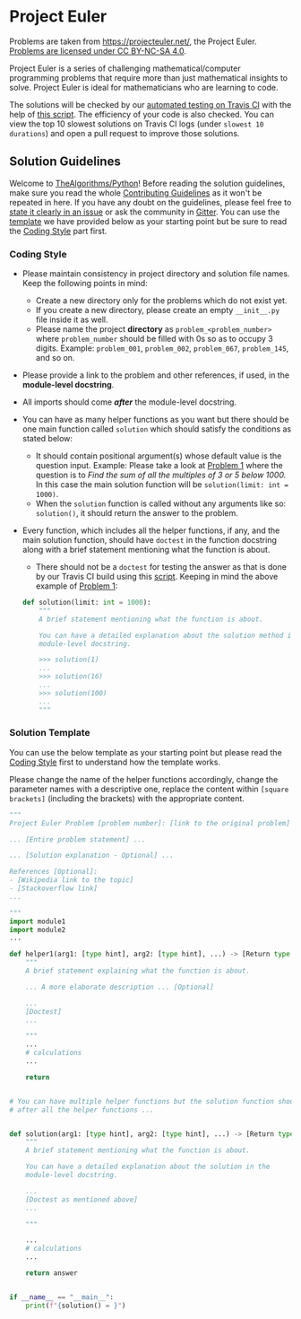 # Project Euler

Problems are taken from https://projecteuler.net/, the Project Euler. [Problems are licensed under CC BY-NC-SA 4.0](https://projecteuler.net/copyright).

Project Euler is a series of challenging mathematical/computer programming problems that require more than just mathematical
insights to solve. Project Euler is ideal for mathematicians who are learning to code.

The solutions will be checked by our [automated testing on Travis CI](https://travis-ci.com/github/TheAlgorithms/Python/pull_requests) with the help of [this script](https://github.com/TheAlgorithms/Python/blob/master/scripts/validate_solutions.py). The efficiency of your code is also checked. You can view the top 10 slowest solutions on Travis CI logs (under `slowest 10 durations`) and open a pull request to improve those solutions.


## Solution Guidelines

Welcome to [TheAlgorithms/Python](https://github.com/TheAlgorithms/Python)! Before reading the solution guidelines, make sure you read the whole [Contributing Guidelines](https://github.com/TheAlgorithms/Python/blob/master/CONTRIBUTING.md) as it won't be repeated in here. If you have any doubt on the guidelines, please feel free to [state it clearly in an issue](https://github.com/TheAlgorithms/Python/issues/new) or ask the community in [Gitter](https://gitter.im/TheAlgorithms). You can use the [template](https://github.com/TheAlgorithms/Python/blob/master/project_euler/README.md#solution-template) we have provided below as your starting point but be sure to read the [Coding Style](https://github.com/TheAlgorithms/Python/blob/master/project_euler/README.md#coding-style) part first.

### Coding Style

* Please maintain consistency in project directory and solution file names. Keep the following points in mind:
  * Create a new directory only for the problems which do not exist yet.
  * If you create a new directory, please create an empty `__init__.py` file inside it as well.
  * Please name the project **directory** as `problem_<problem_number>` where `problem_number` should be filled with 0s so as to occupy 3 digits. Example: `problem_001`, `problem_002`, `problem_067`, `problem_145`, and so on.

* Please provide a link to the problem and other references, if used, in the **module-level docstring**.

* All imports should come ***after*** the module-level docstring.

* You can have as many helper functions as you want but there should be one main function called `solution` which should satisfy the conditions as stated below:
  * It should contain positional argument(s) whose default value is the question input. Example: Please take a look at [Problem 1](https://projecteuler.net/problem=1) where the question is to *Find the sum of all the multiples of 3 or 5 below 1000.* In this case the main solution function will be `solution(limit: int = 1000)`.
  * When the `solution` function is called without any arguments like so: `solution()`, it should return the answer to the problem.

* Every function, which includes all the helper functions, if any, and the main solution function, should have `doctest` in the function docstring along with a brief statement mentioning what the function is about.
  * There should not be a `doctest` for testing the answer as that is done by our Travis CI build using this [script](https://github.com/TheAlgorithms/Python/blob/master/project_euler/validate_solutions.py). Keeping in mind the above example of [Problem 1](https://projecteuler.net/problem=1):

  ```python
  def solution(limit: int = 1000):
      """
      A brief statement mentioning what the function is about.

      You can have a detailed explanation about the solution method in the
      module-level docstring.

      >>> solution(1)
      ...
      >>> solution(16)
      ...
      >>> solution(100)
      ...
      """
    ```

### Solution Template

You can use the below template as your starting point but please read the [Coding Style](https://github.com/TheAlgorithms/Python/blob/master/project_euler/README.md#coding-style) first to understand how the template works.

Please change the name of the helper functions accordingly, change the parameter names with a descriptive one, replace the content within `[square brackets]` (including the brackets) with the appropriate content.

```python
"""
Project Euler Problem [problem number]: [link to the original problem]

... [Entire problem statement] ...

... [Solution explanation - Optional] ...

References [Optional]:
- [Wikipedia link to the topic]
- [Stackoverflow link]
...

"""
import module1
import module2
...

def helper1(arg1: [type hint], arg2: [type hint], ...) -> [Return type hint]:
    """
    A brief statement explaining what the function is about.

    ... A more elaborate description ... [Optional]

    ...
    [Doctest]
    ...

    """
    ...
    # calculations
    ...

    return


# You can have multiple helper functions but the solution function should be
# after all the helper functions ...


def solution(arg1: [type hint], arg2: [type hint], ...) -> [Return type hint]:
    """
    A brief statement mentioning what the function is about.

    You can have a detailed explanation about the solution in the
    module-level docstring.

    ...
    [Doctest as mentioned above]
    ...

    """

    ...
    # calculations
    ...

    return answer


if __name__ == "__main__":
    print(f"{solution() = }")
```
